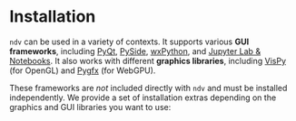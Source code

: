 # Installation

`ndv` can be used in a variety of contexts. It supports various **GUI
 frameworks**, including [PyQt](https://riverbankcomputing.com/software/pyqt),
 [PySide](https://wiki.qt.io/Qt_for_Python), [wxPython](https://wxpython.org),
 and [Jupyter Lab & Notebooks](https://jupyter.org).  It also works with
 different **graphics libraries**, including [VisPy](https://vispy.org) (for
 OpenGL) and [Pygfx](https://github.com/pygfx/pygfx) (for WebGPU).

These frameworks are *not* included directly with `ndv` and must be installed
independently. We provide a set of installation extras depending on the graphics
and GUI libraries you want to use:

<!-- logic for this table in install-table.js -->
<div id="install-table"></div>

